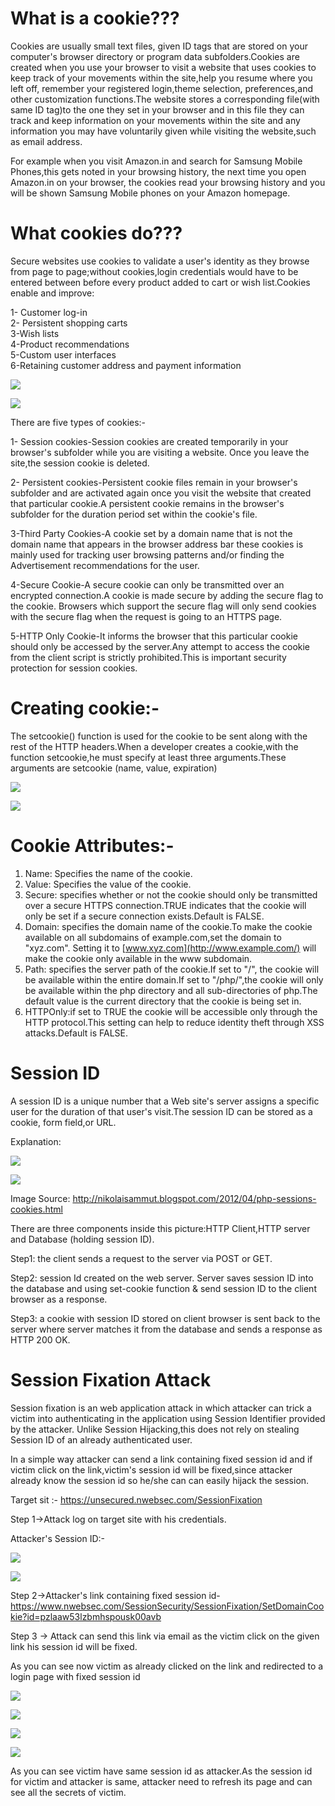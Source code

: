 What is a cookie???
===================

Cookies are usually small text files, given ID tags that are stored on your computer's browser directory or program data subfolders.Cookies are created when you use your browser to visit a website that uses cookies to keep track of your movements within the site,help you resume where you left off, remember your registered login,theme selection, preferences,and other customization functions.The website stores a corresponding file(with same ID tag)to the one they set in your browser and in this file they can track and keep information on your movements within the site and any information you may have voluntarily given while visiting the website,such as email address.

For example when you visit Amazon.in and search for Samsung Mobile Phones,this gets noted in your browsing history, the next time you open Amazon.in on your browser, the cookies read your browsing history and you will be shown Samsung Mobile phones on your Amazon homepage.

What cookies do???
==================

Secure websites use cookies to validate a user's identity as they browse from page to page;without cookies,login credentials would have to be entered between before every product added to cart or wish list.Cookies enable and improve:

1- Customer log-in\
2- Persistent shopping carts\
3-Wish lists\
4-Product recommendations\
5-Custom user interfaces\
6-Retaining customer address and payment information

![](https://miro.medium.com/max/60/1*UAam6kEtR6LhfxX1uHW0ng.jpeg?q=20)

![](https://miro.medium.com/max/553/1*UAam6kEtR6LhfxX1uHW0ng.jpeg)

There are five types of cookies:-

1- Session cookies-Session cookies are created temporarily in your browser's subfolder while you are visiting a website. Once you leave the site,the session cookie is deleted.

2- Persistent cookies-Persistent cookie files remain in your browser's subfolder and are activated again once you visit the website that created that particular cookie.A persistent cookie remains in the browser's subfolder for the duration period set within the cookie's file.

3-Third Party Cookies-A cookie set by a domain name that is not the domain name that appears in the browser address bar these cookies is mainly used for tracking user browsing patterns and/or finding the Advertisement recommendations for the user.

4-Secure Cookie-A secure cookie can only be transmitted over an encrypted connection.A cookie is made secure by adding the secure flag to the cookie. Browsers which support the secure flag will only send cookies with the secure flag when the request is going to an HTTPS page.

5-HTTP Only Cookie-It informs the browser that this particular cookie should only be accessed by the server.Any attempt to access the cookie from the client script is strictly prohibited.This is important security protection for session cookies.

Creating cookie:-
=================

The setcookie() function is used for the cookie to be sent along with the rest of the HTTP headers.When a developer creates a cookie,with the function setcookie,he must specify at least three arguments.These arguments are setcookie (name, value, expiration)

![](https://miro.medium.com/max/60/1*Q2R_SKzQ-41em2XMIOEnFw.jpeg?q=20)

![](https://miro.medium.com/max/617/1*Q2R_SKzQ-41em2XMIOEnFw.jpeg)

Cookie Attributes:-
===================

1.  Name: Specifies the name of the cookie.
2.  Value: Specifies the value of the cookie.
3.  Secure: specifies whether or not the cookie should only be transmitted over a secure HTTPS connection.TRUE indicates that the cookie will only be set if a secure connection exists.Default is FALSE.
4.  Domain: specifies the domain name of the cookie.To make the cookie available on all subdomains of example.com,set the domain to "xyz.com". Setting it to [www.xyz.com](http://www.example.com/) will make the cookie only available in the www subdomain.
5.  Path: specifies the server path of the cookie.If set to "/", the cookie will be available within the entire domain.If set to "/php/",the cookie will only be available within the php directory and all sub-directories of php.The default value is the current directory that the cookie is being set in.
6.  HTTPOnly:if set to TRUE the cookie will be accessible only through the HTTP protocol.This setting can help to reduce identity theft through XSS attacks.Default is FALSE.

Session ID
==========

A session ID is a unique number that a Web site's server assigns a specific user for the duration of that user's visit.The session ID can be stored as a cookie, form field,or URL.

Explanation:

![](https://miro.medium.com/max/60/1*YU5dxfz5v3gyPOT0KwAdpA.png?q=20)

![](https://miro.medium.com/max/711/1*YU5dxfz5v3gyPOT0KwAdpA.png)

Image Source: <http://nikolaisammut.blogspot.com/2012/04/php-sessions-cookies.html>

There are three components inside this picture:HTTP Client,HTTP server and Database (holding session ID).

Step1: the client sends a request to the server via POST or GET.

Step2: session Id created on the web server. Server saves session ID into the database and using set-cookie function & send session ID to the client browser as a response.

Step3: a cookie with session ID stored on client browser is sent back to the server where server matches it from the database and sends a response as HTTP 200 OK.

Session Fixation Attack
=======================

Session fixation is an web application attack in which attacker can trick a victim into authenticating in the application using Session Identifier provided by the attacker. Unlike Session Hijacking,this does not rely on stealing Session ID of an already authenticated user.

In a simple way attacker can send a link containing fixed session id and if victim click on the link,victim's session id will be fixed,since attacker already know the session id so he/she can can easily hijack the session.

Target sit :- <https://unsecured.nwebsec.com/SessionFixation>

Step 1->Attack log on target site with his credentials.

Attacker's Session ID:-

![](https://miro.medium.com/max/60/1*0abLuUmhuTMEosHUTOEmPw.png?q=20)

![](https://miro.medium.com/max/756/1*0abLuUmhuTMEosHUTOEmPw.png)

Step 2->Attacker's link containing fixed session id-<https://www.nwebsec.com/SessionSecurity/SessionFixation/SetDomainCookie?id=pzlaaw53lzbmhspousk00avb>

Step 3 -> Attack can send this link via email as the victim click on the given link his session id will be fixed.

As you can see now victim as already clicked on the link and redirected to a login page with fixed session id

![](https://miro.medium.com/max/60/1*D0GTdWCvtPOHpHDjt9GShA.png?q=20)

![](https://miro.medium.com/max/756/1*D0GTdWCvtPOHpHDjt9GShA.png)

![](https://miro.medium.com/max/60/1*ZVGFsDcUyqLq10pAB1e3OA.png?q=20)

![](https://miro.medium.com/max/756/1*ZVGFsDcUyqLq10pAB1e3OA.png)

As you can see victim have same session id as attacker.As the session id for victim and attacker is same, attacker need to refresh its page and can see all the secrets of victim.
